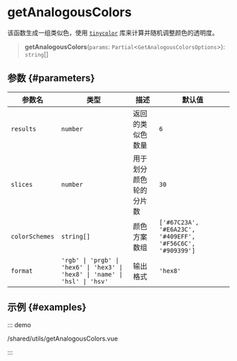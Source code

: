 # getAnalogousColors

该函数生成一组类似色，使用 [`tinycolor`](https://github.com/bgrins/TinyColor) 库来计算并随机调整颜色的透明度。

> **getAnalogousColors**(`params`: `Partial`\<`GetAnalogousColorsOptions`\>): `string`[]

## 参数 {#parameters}

| 参数名         | 类型                                                                        | 描述                   | 默认值                                                    |
| -------------- | --------------------------------------------------------------------------- | ---------------------- | --------------------------------------------------------- |
| `results`      | `number`                                                                    | 返回的类似色数量       | `6`                                                       |
| `slices`       | `number`                                                                    | 用于划分颜色轮的分片数 | `30`                                                      |
| `colorSchemes` | `string[]`                                                                  | 颜色方案数组           | `['#67C23A', '#E6A23C', '#409EFF', '#F56C6C', '#909399']` |
| `format`       | `'rgb' \| 'prgb' \| 'hex6' \| 'hex3' \| 'hex8' \| 'name' \| 'hsl' \| 'hsv'` | 输出格式               | `'hex8'`                                                  |

## 示例 {#examples}

::: demo

/shared/utils/getAnalogousColors.vue

:::
